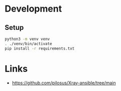 # Development

## Setup

```bash
python3 -m venv venv
. ./venv/bin/activate
pip install -r requirements.txt
```

# Links

- https://github.com/pilosus/Xray-ansible/tree/main
